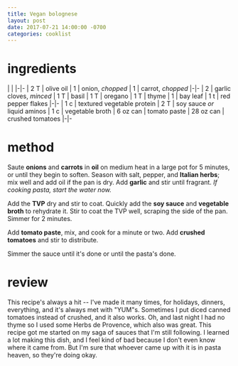 ```yaml
---
title: Vegan bolognese
layout: post
date: 2017-07-21 14:00:00 -0700
categories: cooklist
---
```


# ingredients

| |
|-|-
| 2 T | olive oil
| 1 | onion, _chopped_
| 1 | carrot, _chopped_
|-|-
| 2 | garlic cloves, _minced_
| 1 T | basil
| 1 T | oregano
| 1 T | thyme
| 1 | bay leaf
| 1 t | red pepper flakes
|-|-
| 1 c | textured vegetable protein
| 2 T | soy sauce _or_ liquid aminos
| 1 c | vegetable broth
| 6 oz can | tomato paste
| 28 oz can | crushed tomatoes
|-|-

# method

Saute **onions** and **carrots** in **oil** on medium heat in a large pot for 5 minutes, or until they begin to soften.
Season with salt, pepper, and **Italian herbs**; mix well and add oil if the pan is dry.
Add **garlic** and stir until fragrant. _If cooking pasta, start the water now._

Add the **TVP** dry and stir to coat.
Quickly add the **soy sauce** and **vegetable broth** to rehydrate it.
Stir to coat the TVP well, scraping the side of the pan.
Simmer for 2 minutes.

Add **tomato paste**, mix, and cook for a minute or two.
Add **crushed tomatoes** and stir to distribute.

Simmer the sauce until it's done or until the pasta's done.

# review

This recipe's always a hit -- I've made it many times, for holidays, dinners, everything, and it's always met with "YUM"s.
Sometimes I put diced canned tomatoes instead of crushed, and it also works.
Oh, and last night I had no thyme so I used some Herbs de Provence, which also was great.
This recipe got me started on my saga of sauces that I'm still following.
I learned a lot making this dish, and I feel kind of bad because I don't even know where it came from.
But I'm sure that whoever came up with it is in pasta heaven, so they're doing okay.
